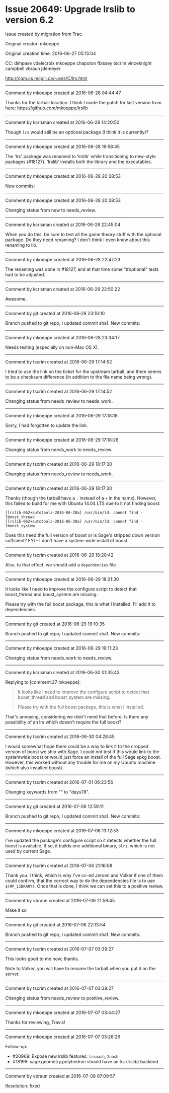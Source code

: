 # Issue 20649: Upgrade lrslib to version 6.2

Issue created by migration from Trac.

Original creator: mkoeppe

Original creation time: 2016-06-27 05:15:04

CC:  dimpase vdelecroix mkoeppe chapoton fbissey tscrim vinceknight campbell vbraun jdemeyer

http://cgm.cs.mcgill.ca/~avis/C/lrs.html


---

Comment by mkoeppe created at 2016-06-28 04:44:47

Thanks for the tarball location. I think I made the patch for last version from here: https://github.com/mkoeppe/lrslib


---

Comment by kcrisman created at 2016-06-28 14:20:50

Though `lrs` would still be an optional package (I think it is currently)?


---

Comment by mkoeppe created at 2016-06-28 19:58:45

The 'lrs' package was renamed to 'lrslib' while transitioning to new-style packages (#18127).
'lrslib' installs both the library and the executables.


---

Comment by mkoeppe created at 2016-06-28 20:38:53

New commits:


---

Comment by mkoeppe created at 2016-06-28 20:38:53

Changing status from new to needs_review.


---

Comment by kcrisman created at 2016-06-28 22:45:04

When you do this, be sure to test all the game theory stuff with the optional package.  Do they need renaming?  I don't think I even knew about this renaming to lib.


---

Comment by mkoeppe created at 2016-06-28 22:47:23

The renaming was done in #18127, and at that time some "#optional" tests had to be adjusted.


---

Comment by kcrisman created at 2016-06-28 22:50:22

Awesome.


---

Comment by git created at 2016-06-28 23:16:10

Branch pushed to git repo; I updated commit sha1. New commits:


---

Comment by mkoeppe created at 2016-06-28 23:34:17

Needs testing (especially on non-Mac OS X).


---

Comment by tscrim created at 2016-06-29 17:14:52

I tried to use the link on the ticket for the upstream tarball, and there seems to be a checksum difference (in addition to the file name being wrong).


---

Comment by tscrim created at 2016-06-29 17:14:52

Changing status from needs_review to needs_work.


---

Comment by mkoeppe created at 2016-06-29 17:18:18

Sorry, I had forgotten to update the link.


---

Comment by mkoeppe created at 2016-06-29 17:18:26

Changing status from needs_work to needs_review.


---

Comment by tscrim created at 2016-06-29 18:17:30

Changing status from needs_review to needs_work.


---

Comment by tscrim created at 2016-06-29 18:17:30

Thanks (though the tarball have a `.` instead of a `+` in the name). However, this failed to build for me with Ubuntu 14.04 LTS due to it not finding boost:

```
[lrslib-062+autotools-2016-06-28a] /usr/bin/ld: cannot find -lboost_thread
[lrslib-062+autotools-2016-06-28a] /usr/bin/ld: cannot find -lboost_system
```

Does this need the full version of boost or is Sage's stripped down version sufficient? FYI - I don't have a system-wide install of boost.


---

Comment by tscrim created at 2016-06-29 18:20:42

Also, to that effect, we should add a `dependencies` file.


---

Comment by mkoeppe created at 2016-06-29 18:21:30

It looks like I need to improve the configure script to detect that boost_thread and boost_system are missing.

Please try with the full boost package, this is what I installed.
I'll add it to dependencies.


---

Comment by git created at 2016-06-29 19:10:35

Branch pushed to git repo; I updated commit sha1. New commits:


---

Comment by mkoeppe created at 2016-06-29 19:11:23

Changing status from needs_work to needs_review.


---

Comment by kcrisman created at 2016-06-30 01:35:43

Replying to [comment:27 mkoeppe]:
> It looks like I need to improve the configure script to detect that boost_thread and boost_system are missing.
> 
> Please try with the full boost package, this is what I installed.

That's annoying, considering we didn't need that before.  Is there any possibility of an lrs which doesn't require the full boost?


---

Comment by tscrim created at 2016-06-30 04:28:45

I would somewhat hope there could be a way to link it to the cropped version of boost we ship with Sage. I could not test if this would link to the systemwide boost or would just force an install of the full Sage spkg boost. However, this worked without any trouble for me on my Ubuntu machine (which also installed boost).


---

Comment by tscrim created at 2016-07-01 06:23:56

Changing keywords from "" to "days78".


---

Comment by git created at 2016-07-06 12:59:11

Branch pushed to git repo; I updated commit sha1. New commits:


---

Comment by mkoeppe created at 2016-07-06 13:12:53

I've updated the package's configure script so it detects whether the full boost is available. 
If so, it builds one additional binary, `plrs`, which is not used by current Sage.


---

Comment by tscrim created at 2016-07-06 21:16:08

Thank you. I think, which is why I've cc-ed Jeroen and Volker if one of them could confirm, that the correct way to do the dependencies file is to use `$(MP_LIBRARY)`. Once that is done, I think we can set this to a positive review.


---

Comment by vbraun created at 2016-07-06 21:59:45

Make it so


---

Comment by git created at 2016-07-06 22:13:54

Branch pushed to git repo; I updated commit sha1. New commits:


---

Comment by tscrim created at 2016-07-07 03:39:27

This looks good to me now; thanks.

Note to Volker, you will have to rename the tarball when you put it on the server.


---

Comment by tscrim created at 2016-07-07 03:39:27

Changing status from needs_review to positive_review.


---

Comment by mkoeppe created at 2016-07-07 03:44:27

Thanks for reviewing, Travis!


---

Comment by mkoeppe created at 2016-07-07 05:26:26

Follow-up: 
 - #20969: Expose new lrslib features: `lrsnash`, `2nash`
 - #18199: sage.geometry.polyhedron should have an lrs (lrslib) backend


---

Comment by vbraun created at 2016-07-08 07:09:57

Resolution: fixed
